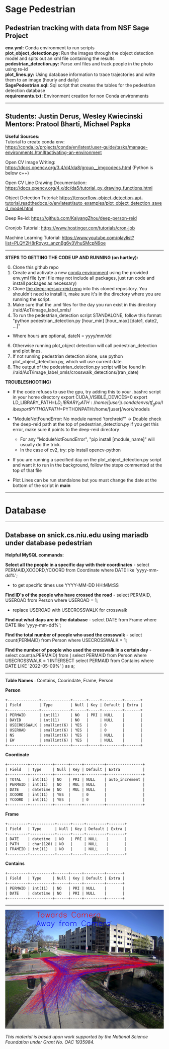 # Sage Pedestrian
Pedestrian tracking with data from NSF Sage Project
---------------------------------------------------------------------------------------------------------------------------------------------------------------------------------
**env.yml:** Conda environment to run scripts     
**plot_object_detection.py:** Run the images through the object detection model and spits out an xml file containing the results   
**pedestrian_detection.py:** Parse xml files and track people in the photo using re-id     
**plot_lines.py:** Using database information to trace trajectories and write them to an image (hourly and daily)    
**SagePedestrian.sql:** Sql script that creates the tables for the pedestrian detection database     
**requirements.txt:** Environment creation for non Conda environments    

---------------------------------------------------------------------------------------------------------------------------------------------------------------------------------
**Students:** Justin Derus, Wesley Kwiecinski                   
**Mentors:** Pratool Bharti, Michael Papka            
---------------------------------------------------------------------------------------------------------------------------------------------------------------------------------
**Useful Sources:**  
Tutorial to create conda env: https://conda.io/projects/conda/en/latest/user-guide/tasks/manage-environments.html#activating-an-environment

Open CV Image Writing: https://docs.opencv.org/3.4/d4/da8/group__imgcodecs.html (Python is below c++) 

Open CV Line Drawing Documentation: https://docs.opencv.org/4.x/dc/da5/tutorial_py_drawing_functions.html 

Object Detection Tutorial: https://tensorflow-object-detection-api-tutorial.readthedocs.io/en/latest/auto_examples/plot_object_detection_saved_model.html  

Deep Re-id: https://github.com/KaiyangZhou/deep-person-reid  

Cronjob Tutorial: https://www.hostinger.com/tutorials/cron-job 

Machine Learning Tutorial: https://www.youtube.com/playlist?list=PLQY2H8rRoyvz_anznBg6y3VhuSMcpN9oe 

---------------------------------------------------------------------------------------------------------------------------------------------------------------------------------
**STEPS TO GETTING THE CODE UP AND RUNNING (on hartley):**

0) Clone this github repo
1) Create and activate a new [conda environment](https://conda.io/projects/conda/en/latest/user-guide/tasks/manage-environments.html#activating-an-environment) using the provided env.yml file (yml file may not include all packages, just run code and install packages as necessary)
2) Clone [the deep-person-reid repo](https://github.com/KaiyangZhou/deep-person-reid) into this cloned repository. You shouldn't need to install it, make sure it's in the directory where you are running the script.
4) Make sure that the .xml files for the day you run exist in this directory /raid/AoT/image_label_xmls/ 
5) To run the pedestrian_detection script STANDALONE, follow this format: "python pedestrian_detection.py [hour_min] [hour_max] [date1, date2, ...]"
  - Where hours are optional, dateN = yyyy/mm/dd
6) Otherwise running plot_object detection will call pedestrian_detection and plot lines.
7) If not running pedestrian detection alone, use python plot_object_detection.py, which will use current date.
8) The output of the pedestrian_detection.py script will be found in /raid/AoT/image_label_xmls/crosswalk_detections/(ran_date)

**TROUBLESHOOTING)**
 - If the code refuses to use the gpu, try adding this to your .bashrc script in your home directory
  export CUDA_VISIBLE_DEVICES=0
  export LD_LIBRARY_PATH=$LD_LIBRARY_PATH:/home/[user]/.conda/envs/tf_gpu/lib
  export PYTHONPATH=$PYTHONPATH:/home/[user]/work/models
  
 - "ModuleNotFoundError: No module named 'torchreid'" -> Double check the deep-reid path at the top of pedestrian_detection.py if you get this error, make sure it points to the deep-reid directory
    - For any "ModuleNotFoundError", "pip install [module_name]" will usually do the trick.
    - In the case of cv2, try: pip install opencv-python

 - If you are running a specified day on the plot_object_detection.py script and want it to run in the background, follow the steps commented at the top of that file
 
 - Plot Lines can be run standalone but you must change the date at the bottom of the script in __main__
 
---------------------------------------------------------------------------------------------------------------------------------------------------------------------------------
# Database
---------------------------------------------------------------------------------------------------------------------------------------------------------------------------------
**Database on snick.cs.niu.edu using mariadb under database pedestrian**
---------------------------------------------------------------------------------------------------------------------------------------------------------------------------------

**Helpful MySQL commands:**

**Select all the people in a specific day with their coordinates** - select PERMAID,XCOORD,YCOORD from Coordinate where DATE like 'yyyy-mm-dd%';
 - to get specific times use YYYY-MM-DD HH:MM:SS
 
**Find ID's of the people who have crossed the road** - select PERMAID, USEROAD from Person where USEROAD = 1;
- replace USEROAD with USECROSSWALK for crosswalk

**Find out what days are in the database** - select DATE from Frame where DATE like 'yyyy-mm-dd%';

**Find the total number of people who used the crosswalk** - select count(PERMAID) from Person where USECROSSWALK = 1;

**Find the number of people who used the crosswalk in a certain day** - select count(a.PERMAID) from 
( select PERMAID from Person where USECROSSWALK = 1 INTERSECT select PERMAID from Contains where DATE LIKE '2022-05-09%' ) as a;

---------------------------------------------------------------------------------------------------------------------------------------------------------------------------------

**Table Names** : Contains, Coorindate, Frame, Person

**Person**
```
+--------------+-------------+------+-----+---------+-------+
| Field        | Type        | Null | Key | Default | Extra |
+--------------+-------------+------+-----+---------+-------+
| PERMAID      | int(11)     | NO   | PRI | NULL    |       |
| DAYID        | int(11)     | NO   |     | NULL    |       |
| USECROSSWALK | smallint(6) | YES  |     | 0       |       |
| USEROAD      | smallint(6) | YES  |     | 0       |       |
| NS           | smallint(6) | YES  |     | NULL    |       |
| EW           | smallint(6) | YES  |     | NULL    |       |
+--------------+-------------+------+-----+---------+-------+
```
**Coordinate** 
```
+---------+----------+------+-----+---------+----------------+
| Field   | Type     | Null | Key | Default | Extra          |
+---------+----------+------+-----+---------+----------------+
| TOTAL   | int(11)  | NO   | PRI | NULL    | auto_increment |
| PERMAID | int(11)  | NO   | MUL | NULL    |                |
| DATE    | datetime | NO   | MUL | NULL    |                |
| XCOORD  | int(11)  | YES  |     | 0       |                |
| YCOORD  | int(11)  | YES  |     | 0       |                |
+---------+----------+------+-----+---------+----------------+
```
**Frame** 
```
+---------+-----------+------+-----+---------+-------+
| Field   | Type      | Null | Key | Default | Extra |
+---------+-----------+------+-----+---------+-------+
| DATE    | datetime  | NO   | PRI | NULL    |       |
| PATH    | char(128) | NO   |     | NULL    |       |
| FRAMEID | int(11)   | NO   |     | NULL    |       |
+---------+-----------+------+-----+---------+-------+
```
**Contains**
```
+---------+----------+------+-----+---------+-------+
| Field   | Type     | Null | Key | Default | Extra |
+---------+----------+------+-----+---------+-------+
| PERMAID | int(11)  | NO   | PRI | NULL    |       |
| DATE    | datetime | NO   | PRI | NULL    |       |
+---------+----------+------+-----+---------+-------+
```
---------------------------------------------------------------------------------------------------------------------------------------------------------------------------------
![alt text](https://github.com/ddiLab/SagePedestrian/blob/main/line_result_M.jpg?raw=true)

*This material is based upon work supported by the National Science Foundation under Grant No. OAC 1935984.*
